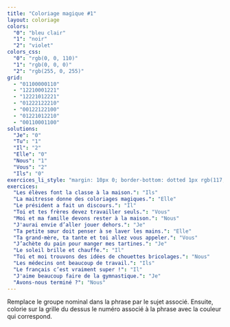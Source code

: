 ```yaml
---
title: "Coloriage magique #1"
layout: coloriage
colors:
  "0": "bleu clair"
  "1": "noir"
  "2": "violet"
colors_css:
  "0": "rgb(0, 0, 110)"
  "1": "rgb(0, 0, 0)"
  "2": "rgb(255, 0, 255)"
grid:
  - "01100000110"
  - "12210001221"
  - "12221012221"
  - "01222122210"
  - "00122122100"
  - "01221012210"
  - "00110001100"
solutions:
  "Je": "0"
  "Tu": "1"
  "Il": "2"
  "Elle": "0"
  "Nous": "1"
  "Vous": "2"
  "Ils": "0"
exercices_li_style: "margin: 10px 0; border-bottom: dotted 1px rgb(117,117,117);"
exercices:
  "Les élèves font la classe à la maison.": "Ils"
  "La maitresse donne des coloriages magiques.": "Elle"
  "Le président a fait un discours.": "Il"
  "Toi et tes frères devez travailler seuls.": "Vous"
  "Moi et ma famille devons rester à la maison.": "Nous"
  "J'aurai envie d’aller jouer dehors.": "Je"
  "Ta petite sœur doit penser à se laver les mains.": "Elle"
  "Ta grand-mère, ta tante et toi allez vous appeler.": "Vous"
  "J’achète du pain pour manger mes tartines.": "Je"
  "Le soleil brille et chauffe.": "Il"
  "Toi et moi trouvons des idées de chouettes bricolages.": "Nous"
  "Les médecins ont beaucoup de travail.": "Ils"
  "Le français c’est vraiment super !": "Il"
  "J'aime beaucoup faire de la gymnastique.": "Je"
  "Avons-nous terminé ?": "Nous"
---
```


Remplace le groupe nominal dans la phrase par le sujet associé.
Ensuite, colorie sur la grille du dessus le numéro associé à la phrase avec la couleur qui correspond.
